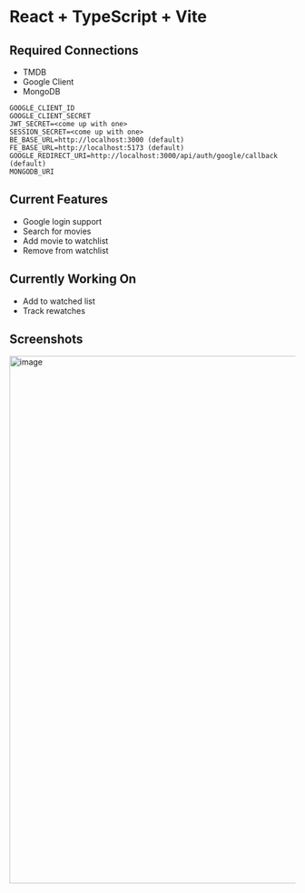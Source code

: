 # React + TypeScript + Vite
Required Connections
-
- TMDB
- Google Client
- MongoDB
```
GOOGLE_CLIENT_ID
GOOGLE_CLIENT_SECRET
JWT_SECRET=<come up with one>
SESSION_SECRET=<come up with one>
BE_BASE_URL=http://localhost:3000 (default)
FE_BASE_URL=http://localhost:5173 (default)
GOOGLE_REDIRECT_URI=http://localhost:3000/api/auth/google/callback (default)
MONGODB_URI
```
Current Features
-
- Google login support
- Search for movies
- Add movie to watchlist
- Remove from watchlist

Currently Working On
-
- Add to watched list
- Track rewatches

Screenshots
-
<img width="1918" height="928" alt="image" src="https://github.com/user-attachments/assets/d92829aa-1c98-4062-afc9-faddbef730c5" />



